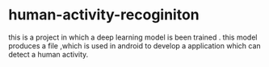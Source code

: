 # human-activity-recoginiton
this is a project in which a deep learning model is been trained .
this model produces a file ,which is used in android to develop a application which can detect a human activity.
